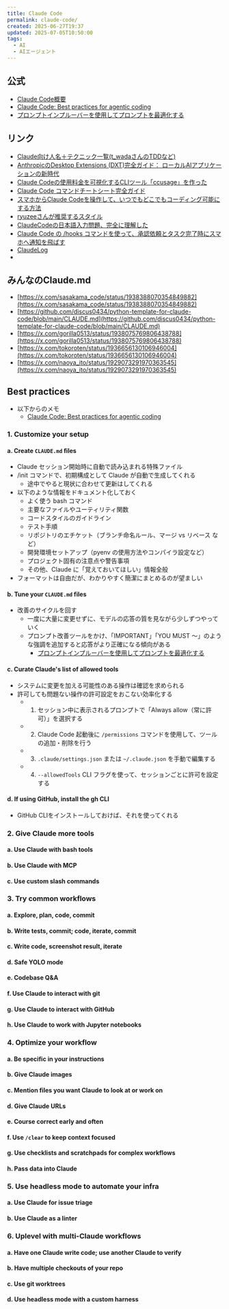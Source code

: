 ```yaml
---
title: Claude Code
permalink: claude-code/
created: 2025-06-27T19:37
updated: 2025-07-05T10:50:00
tags:
  - AI
  - AIエージェント
---
```

## 公式
- [Claude Code概要](https://docs.anthropic.com/ja/docs/claude-code/overview)
- [Claude Code: Best practices for agentic coding](https://www.anthropic.com/engineering/claude-code-best-practices)
- [プロンプトインプルーバーを使用してプロンプトを最適化する](https://docs.anthropic.com/ja/docs/build-with-claude/prompt-engineering/prompt-improver)

## リンク
- [Claude向け人名＋テクニック一覧(t_wadaさんのTDDなど)](https://www.memory-lovers.blog/entry/2025/06/27/102550)
- [AnthropicのDesktop Extensions (DXT)完全ガイド： ローカルAIアプリケーションの新時代 ](https://zenn.dev/cadp/articles/6d9dd374fd3d32)
- [Claude Codeの使用料金を可視化するCLIツール「ccusage」を作った](https://zenn.dev/ryoppippi/articles/6c9a8fe6629cd6)
- [Claude Code コマンドチートシート完全ガイド](https://qiita.com/akira_papa_AI/items/d68782fbf03ffd9b2f43)
- [スマホからClaude Codeを操作して、いつでもどこでもコーディング可能にする方法](https://zenn.dev/dirtyman/articles/cc724b87681593)
- [ryuzeeさんが推奨するスタイル](https://x.com/ryuzee/status/1938355011567948261?s=46)
- [ClaudeCodeの日本語入力問題、完全に理解した](https://zenn.dev/atu4403/articles/claudecode-japanese-input-solution#%E6%96%B0%E3%81%9F%E3%81%AA%E3%82%A2%E3%83%89%E3%83%90%E3%82%A4%E3%82%B6%E3%83%BC%E3%81%A8%E3%81%AE%E5%87%BA%E4%BC%9A%E3%81%84)
- [Claude Code の /hooks コマンドを使って、承認依頼とタスク完了時にスマホへ通知を飛ばす](https://zenn.dev/keit0728/articles/bfb68f669755a7)
- [ClaudeLog](https://www.claudelog.com/)
- [](https://zenn.dev/mizchi/articles/claude-code-orchestrator)



## みんなのClaude.md
- [https://x.com/sasakama_code/status/1938388070354849882](https://x.com/sasakama_code/status/1938388070354849882)
- [https://github.com/discus0434/python-template-for-claude-code/blob/main/CLAUDE.md](https://github.com/discus0434/python-template-for-claude-code/blob/main/CLAUDE.md)
- [https://x.com/gorilla0513/status/1938075769806438788](https://x.com/gorilla0513/status/1938075769806438788)
- [https://x.com/tokoroten/status/1936656130106946004](https://x.com/tokoroten/status/1936656130106946004)
- [https://x.com/naoya_ito/status/1929073291970363545](https://x.com/naoya_ito/status/1929073291970363545)

## Best practices
- 以下からのメモ
	- [Claude Code: Best practices for agentic coding](https://www.anthropic.com/engineering/claude-code-best-practices)

### 1. Customize your setup
#### a. Create `CLAUDE.md` files
- Claude セッション開始時に自動で読み込まれる特殊ファイル
- /init コマンドで、初期構成として Claude が自動で生成してくれる
	- 途中でやると現状に合わせて更新はしてくれる
- 以下のような情報をドキュメント化しておく
	- よく使う bash コマンド
	- 主要なファイルやユーティリティ関数
	- コードスタイルのガイドライン
	- テスト手順
	- リポジトリのエチケット（ブランチ命名ルール、マージ vs リベース など）
	- 開発環境セットアップ（pyenv の使用方法やコンパイラ設定など）
	- プロジェクト固有の注意点や警告事項
	- その他、Claude に「覚えておいてほしい」情報全般
- フォーマットは自由だが、わかりやすく簡潔にまとめるのが望ましい
	
#### b. Tune your `CLAUDE.md` files
- 改善のサイクルを回す
	- 一度に大量に変更せずに、モデルの応答の質を見ながら少しずつやっていく
	- プロンプト改善ツールをかけ、「IMPORTANT」「YOU MUST 〜」のような強調を追加すると応答がより正確になる傾向がある
		- [プロンプトインプルーバーを使用してプロンプトを最適化する](https://docs.anthropic.com/ja/docs/build-with-claude/prompt-engineering/prompt-improver)

#### c. Curate Claude's list of allowed tools
- システムに変更を加える可能性のある操作は確認を求められる
- 許可しても問題ない操作の許可設定をおこない効率化する
	- 1. セッション中に表示されるプロンプトで「Always allow（常に許可）」を選択する
	- 2. Claude Code 起動後に `/permissions` コマンドを使用して、ツールの追加・削除を行う
	- 3. `.claude/settings.json` または `~/.claude.json` を手動で編集する
	- 4. `--allowedTools` CLI フラグを使って、セッションごとに許可を設定する

#### d. If using GitHub, install the gh CLI
- GitHub CLIをインストールしておけば、それを使ってくれる

### 2. Give Claude more tools

#### a. Use Claude with bash tools


#### b. Use Claude with MCP

#### c. Use custom slash commands

### 3. Try common workflows

#### a. Explore, plan, code, commit

#### b. Write tests, commit; code, iterate, commit

#### c. Write code, screenshot result, iterate

#### d. Safe YOLO mode

#### e. Codebase Q&A

#### f. Use Claude to interact with git

#### g. Use Claude to interact with GitHub

#### h. Use Claude to work with Jupyter notebooks

### 4. Optimize your workflow

#### a. Be specific in your instructions

#### b. Give Claude images

#### c. Mention files you want Claude to look at or work on

#### d. Give Claude URLs

#### e. Course correct early and often

#### f. Use `/clear` to keep context focused

#### g. Use checklists and scratchpads for complex workflows

#### h. Pass data into Claude

### 5. Use headless mode to automate your infra

#### a. Use Claude for issue triage

#### b. Use Claude as a linter

### 6. Uplevel with multi-Claude workflows

#### a. Have one Claude write code; use another Claude to verify

#### b. Have multiple checkouts of your repo

#### c. Use git worktrees

#### d. Use headless mode with a custom harness

